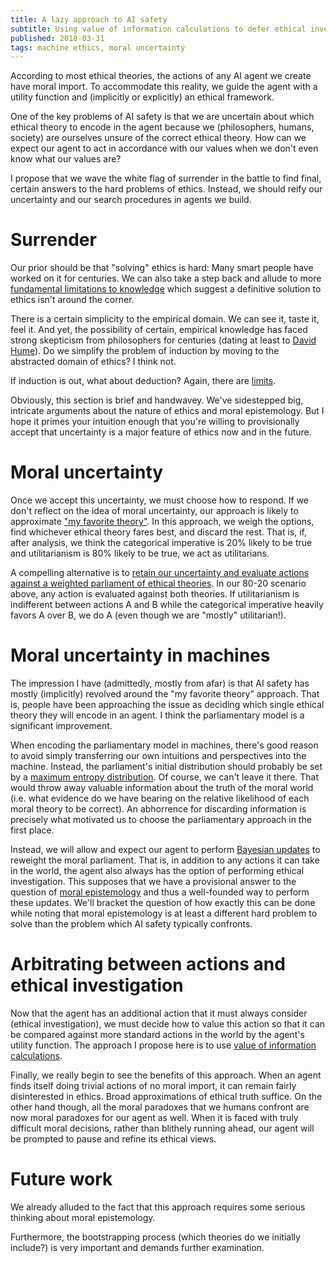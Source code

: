 ```yaml
---
title: A lazy approach to AI safety
subtitle: Using value of information calculations to defer ethical investigation
published: 2018-03-31
tags: machine ethics, moral uncertainty
---
```


According to most ethical theories, the actions of any AI agent we create have moral import. To accommodate this reality, we guide the agent with a utility function and (implicitly or explicitly) an ethical framework.

One of the key problems of AI safety is that we are uncertain about which ethical theory to encode in the agent because we (philosophers, humans, society) are ourselves unsure of the correct ethical theory. How can we expect our agent to act in accordance with our values when we don't even know what our values are?

I propose that we wave the white flag of surrender in the battle to find final, certain answers to the hard problems of ethics. Instead, we should reify our uncertainty and our search procedures in agents we build.

<!--more-->

# Surrender

Our prior should be that "solving" ethics is hard: Many smart people have worked on it for centuries. We can also take a step back and allude to more [fundamental limitations to knowledge](https://plato.stanford.edu/entries/skepticism/) which suggest a definitive solution to ethics isn't around the corner.

There is a certain simplicity to the empirical domain. We can see it, taste it, feel it. And yet, the possibility of certain, empirical knowledge has faced strong skepticism from philosophers for centuries (dating at least to [David Hume](https://plato.stanford.edu/entries/induction-problem/)). Do we simplify the problem of induction by moving to the abstracted domain of ethics? I think not.

If induction is out, what about deduction? Again, there are [limits](https://plato.stanford.edu/entries/goedel-incompleteness/).

Obviously, this section is brief and handwavey. We've sidestepped big, intricate arguments about the nature of ethics and moral epistemology. But I hope it primes your intuition enough that you're willing to provisionally accept that uncertainty is a major feature of ethics now and in the future.

# Moral uncertainty

Once we accept this uncertainty, we must choose how to respond. If we don't reflect on the idea of moral uncertainty, our approach is likely to approximate ["my favorite theory"](http://johanegustafsson.net/papers/in-defence-of-my-favourite-theory.pdf). In this approach, we weigh the options, find whichever ethical theory fares best, and discard the rest. That is, if, after analysis, we think the categorical imperative is 20% likely to be true and utilitarianism is 80% likely to be true, we act as utilitarians.

A compelling alternative is to [retain our uncertainty and evaluate actions against a weighted parliament of ethical theories](http://www.overcomingbias.com/2009/01/moral-uncertainty-towards-a-solution.html). In our 80-20 scenario above, any action is evaluated against both theories. If utilitarianism is indifferent between actions A and B while the categorical imperative heavily favors A over B, we do A (even though we are "mostly" utilitarian!).

# Moral uncertainty in machines

The impression I have (admittedly, mostly from afar) is that AI safety has mostly (implicitly) revolved around the "my favorite theory" approach. That is, people have been approaching the issue as deciding which single ethical theory they will encode in an agent. I think the parliamentary model is a significant improvement.

When encoding the parliamentary model in machines, there's good reason to avoid simply transferring our own intuitions and perspectives into the machine. Instead, the parliament's initial distribution should probably be set by a [maximum entropy distribution](https://en.wikipedia.org/wiki/Maximum_entropy_probability_distribution). Of course, we can't leave it there. That would throw away valuable information about the truth of the moral world (i.e. what evidence do we have bearing on the relative likelihood of each moral theory to be correct). An abhorrence for discarding information is precisely what motivated us to choose the parliamentary approach in the first place.

Instead, we will allow and expect our agent to perform [Bayesian updates](https://en.wikipedia.org/wiki/Bayes%27_theorem) to reweight the moral parliament. That is, in addition to any actions it can take in the world, the agent also always has the option of performing ethical investigation. This supposes that we have a provisional answer to the question of [moral epistemology](https://plato.stanford.edu/entries/moral-epistemology/) and thus a well-founded way to perform these updates. We'll bracket the question of how exactly this can be done while noting that moral epistemology is at least a different hard problem to solve than the problem which AI safety typically confronts.


# Arbitrating between actions and ethical investigation

Now that the agent has an additional action that it must always consider (ethical investigation), we must decide how to value this action so that it can be compared against more standard actions in the world by the agent's utility function. The approach I propose here is to use [value of information calculations](https://en.wikipedia.org/wiki/Value_of_information).

Finally, we really begin to see the benefits of this approach. When an agent finds itself doing trivial actions of no moral import, it can remain fairly disinterested in ethics. Broad approximations of ethical truth suffice. On the other hand though, all the moral paradoxes that we humans confront are now moral paradoxes for our agent as well. When it is faced with truly difficult moral decisions, rather than blithely running ahead, our agent will be prompted to pause and refine its ethical views.

# Future work

We already alluded to the fact that this approach requires some serious thinking about moral epistemology.

Furthermore, the bootstrapping process (which theories do we initially include?) is very important and demands further examination.
